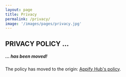 ```yaml
---
layout: page
title: Privacy
permalink: /privacy/
image: '/images/pages/privacy.jpg'
---
```


## PRIVACY POLICY …

##### … has been moved!

The policy has moved to the origin: [Appify Hub's policy](https://appifyhub.com/privacy.html).
